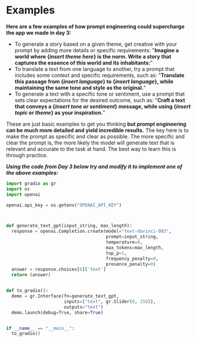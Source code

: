# Examples

**Here are a few examples of how prompt engineering could supercharge the app we made in day 3:**


- To generate a story based on a given theme, get creative with your prompt by adding more details or specific requirements: "**Imagine a world where {_insert theme here_} is the norm. Write a story that captures the essence of this world and its inhabitants:**"
- To translate a text from one language to another, try a prompt that includes some context and specific requirements, such as: "**Translate this passage from {_insert language_} to {_insert language_}, while maintaining the same tone and style as the original.**"
- To generate a text with a specific tone or sentiment, use a prompt that sets clear expectations for the desired outcome, such as: "**Craft a text that conveys a {_insert tone or sentiment_} message, while using {_insert topic or theme_} as your inspiration.**"

These are just basic examples to get you thinking **but prompt engineering can be much more detailed and yield incredible results.** The key here is to make the prompt as specific and clear as possible. The more specific and clear the prompt is, the more likely the model will generate text that is relevant and accurate to the task at hand. The best way to learn this is through practice. 


**_Using the code from Day 3 below try and modify it to implement one of the above examples:_**

```python
import gradio as gr
import os
import openai

openai.api_key = os.getenv("OPENAI_API_KEY")



def generate_text_gpt(input_string, max_length):
  response = openai.Completion.create(model="text-davinci-003",
                                      prompt=input_string,
                                      temperature=0,
                                      max_tokens=max_length,
                                      top_p=1,
                                      frequency_penalty=0,
                                      presence_penalty=0)
  answer = response.choices[0]['text']
  return (answer)


def to_gradio():
  demo = gr.Interface(fn=generate_text_gpt,
                      inputs=["text", gr.Slider(0, 250)],
                      outputs="text")
  demo.launch(debug=True, share=True)


if __name__ == "__main__":
  to_gradio()
```